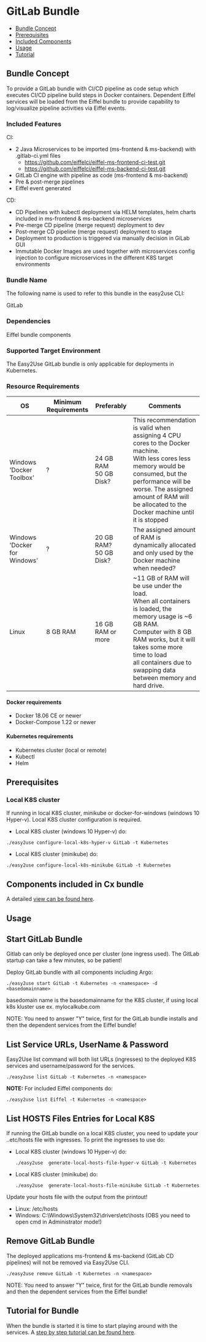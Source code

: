 <!---
   Copyright 2020 Ericsson AB.
   For a full list of individual contributors, please see the commit history.

   Licensed under the Apache License, Version 2.0 (the "License");
   you may not use this file except in compliance with the License.
   You may obtain a copy of the License at

       http://www.apache.org/licenses/LICENSE-2.0

   Unless required by applicable law or agreed to in writing, software
   distributed under the License is distributed on an "AS IS" BASIS,
   WITHOUT WARRANTIES OR CONDITIONS OF ANY KIND, either express or implied.
   See the License for the specific language governing permissions and
   limitations under the License.
--->
# GitLab Bundle

* [Bundle Concept]()
* [Prerequisites]()
* [Included Components]()
* [Usage]()
* [Tutorial]()

## Bundle Concept
To provide a GitLab bundle with CI/CD pipeline as code setup which executes CI/CD pipeline build steps in Docker containers.
Dependent Eiffel services will be loaded from the Eiffel bundle to provide capability to log/visualize pipeline activities via Eiffel events.

### Included Features
CI:
 - 2 Java Microservices to be imported (ms-frontend & ms-backend) with .gitlab-ci.yml files
   - https://github.com/eiffelci/eiffel-ms-frontend-ci-test.git
   - https://github.com/eiffelci/eiffel-ms-backend-ci-test.git
 - GitLab CI engine with pipeline as code (ms-frontend & ms-backend)
 - Pre & post-merge pipelines
 - Eiffel event generated

CD:
 - CD Pipelines with kubectl deployment via HELM templates, helm charts included in ms-frontend & ms-backend microservices
 - Pre-merge CD pipeline (merge request) deployment to dev
 - Post-merge CD pipeline (merge request) deployment to stage
 - Deployment to production is triggered via manually decision in GiLab GUI
 - Immutable Docker Images are used together with microservices config injection to configure microservices in the different K8S target environments


### Bundle Name
The following name is used to refer to this bundle in the easy2use CLI:

GitLab

### Dependencies
Eiffel bundle components

### Supported Target Environment
The Easy2Use GitLab bundle is only applicable for deployments in Kubernetes.

### Resource Requirements
OS | Minimum Requirements | Preferably | Comments
------------- | ------------ | -------- | ----
Windows 'Docker Toolbox' | ? | 24 GB RAM <br> 50 GB Disk? | This recommendation is valid when assigning 4 CPU cores to the Docker machine.<br>With less cores less memory would be consumed, but the performance will be worse. The assigned amount of RAM will be allocated to the Docker machine until it is stopped
Windows 'Docker for Windows' | ? |20 GB RAM? <br> 50 GB Disk? | The assigned amount of RAM is dynamically allocated and only used by the Docker machine when needed?
Linux | 8 GB RAM |16 GB RAM or more |	~11 GB of RAM will be use under the load. <br>When all containers is loaded, the memory usage is ~6 GB RAM. <br> Computer with 8 GB RAM works, but it will takes some more time to load <br>all containers due to swapping data between memory and hard drive.

#### Docker requirements
 - Docker 18.06 CE or newer
 - Docker-Compose 1.22 or newer

#### Kubernetes requirements
 - Kubernetes cluster (local or remote)
 - Kubectl
 - Helm

## Prerequisites

### Local K8S cluster
If running in local K8S cluster, minikube or docker-for-windows (windows 10 Hyper-v). Local K8S cluster configuration is required.

  - Local K8S cluster (windows 10 Hyper-v) do:
  ```
  ./easy2use configure-local-k8s-hyper-v GitLab -t Kubernetes
  ```
  - Local K8S cluster (minikube) do:
  ```
  ./easy2use configure-local-k8s-minikube GitLab -t Kubernetes
  ```

## Components included in Cx bundle
A detailed [view can be found here](./components.md).


## Usage

## Start GitLab Bundle
Gitlab can only be deployed once per cluster (one ingress used).
The GitLab startup can take a few minutes, so be patient!

Deploy GitLab bundle with all components including Argo:
  ```
  ./easy2use start GitLab -t Kubernetes -n <namespace> -d <basedomainname>
  ```
basedomain name is the basedomainname for the K8S cluster, if using local k8s kluster use ex. mylocalkube.com

NOTE: You need to answer "Y" twice, first for the GitLab bundle installs and then the dependent services from the Eiffel bundle!

## List Service URLs, UserName & Password
Easy2Use list command will both list URLs (ingresses) to the deployed K8S services and username/password for the services.
  ```
  ./easy2use list GitLab -t Kubernetes -n <namespace>
  ```
**NOTE:** For included Eiffel components do:
  ```
  ./easy2use list Eiffel -t Kubernetes -n <namespace>
  ```

## List HOSTS Files Entries for Local K8S
If running the GitLab bundle on a local K8S cluster, you need to update your ..etc/hosts file with ingresses. To print the ingresses to use do:

- Local K8S cluster (windows 10 Hyper-v) do:
  ```
  ./easy2use  generate-local-hosts-file-hyper-v GitLab -t Kubernetes
  ```
- Local K8S cluster (minikube) do:
  ```
  ./easy2use  generate-local-hosts-file-minikube GitLab -t Kubernetes
  ```

Update your hosts file with the output from the printout!
 - Linux:  /etc/hosts
 - Windows: C:\Windows\System32\drivers\etc\hosts            (OBS you need to open cmd in Administrator mode!)

## Remove GitLab Bundle
The deployed applications ms-frontend & ms-backend (GitLab CD pipelines) will not be removed via Easy2Use CLI.
  ```
  ./easy2use remove GitLab -t Kubernetes -n <namespace> 
  ```
NOTE: You need to answer "Y" twice, first for the GitLab bundle removals and then the dependent services from the Eiffel bundle!

## Tutorial for Bundle
When the bundle is started it is time to start playing around with the services.
A [step by step tutorial can be found here](./tutorial.md).
